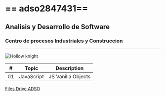 # == adso2847431==
## Analisis y Desarrollo de Software
### Centro de procesos Industriales y Construccion

---

![Hollow knight](https://tinyurl.com/jr4sb6nu)

| # | Topic    |  Description      |
|---|---       |---                |
|01 |JavaScript| JS Vanilla Objects|

[Files Drive ADSO](https://tinyurl.com/4657t2vw)



